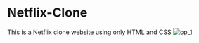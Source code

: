 # Netflix-Clone
This is a Netflix clone website using only HTML and CSS
![op_1](https://github.com/yasaswiniyakkali/Netflix-Clone/assets/97458051/5912c41e-ff24-43f5-8f7b-1030b5070a42)
